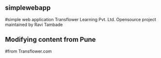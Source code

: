 ## simplewebapp

#simple web application
Transflower Learning Pvt. Ltd.
Opensource project maintained by Ravi Tambade




## Modifying content from Pune

#from Transflower.com
 
